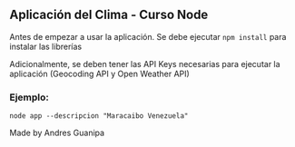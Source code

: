 ## Aplicación del Clima - Curso Node


Antes de empezar a usar la aplicación. Se debe ejecutar ```npm install``` para instalar las librerías


Adicionalmente, se deben tener las API Keys necesarias para ejecutar la aplicación (Geocoding API y Open Weather API)


### Ejemplo:
```
node app --descripcion "Maracaibo Venezuela"
```


Made by Andres Guanipa